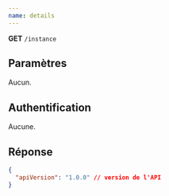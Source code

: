 ```yaml
---
name: details
---
```

**GET** `/instance`

## Paramètres

Aucun.

## Authentification

Aucune.

## Réponse

```json
{
  "apiVersion": "1.0.0" // version de l'API
}
```
